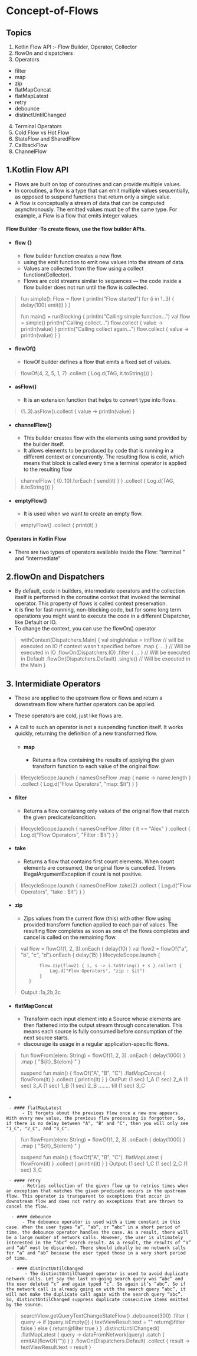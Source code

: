 # Concept-of-Flows

## Topics

1. Kotlin Flow API :- Flow Builder, Operator, Collector
2. flowOn and dispatchers
3. Operators
- filter
- map
- zip
- flatMapConcat
- flatMapLatest
- retry
- debounce
- distinctUntilChanged

4. Terminal Operators
5. Cold Flow vs Hot Flow
6. StateFlow and SharedFlow
7. CallbackFlow
8. ChannelFlow

## 1.Kotlin Flow API
- Flows are built on top of coroutines and can provide multiple values.
- In coroutines, a flow is a type that can emit multiple values sequentially, as opposed to suspend functions that return only a single value. 
-  A flow is conceptually a stream of data that can be computed asynchronously. The emitted values must be of the same type. For example, a Flow<Int> is a flow that emits integer values.
  
  #### Flow Builder -To create flows, use the flow builder APIs.
  - #### flow {}  
       - flow builder function creates a new flow.
       - using the emit function to emit new values into the stream of data.
       - Values are collected from the flow using a collect function(Collector).
       - Flows are cold streams similar to sequences — the code inside a flow builder does not run until the flow is collected. 
      
  
> fun simple(): Flow<Int> = flow { 
> println("Flow started")
> for (i in 1..3) {
> delay(100)
> emit(i)
> }
> }
>
> fun main() = runBlocking<Unit> {
> println("Calling simple function...")
> val flow = simple()
> println("Calling collect...")
> flow.collect { value -> println(value) } 
> println("Calling collect again...")
> flow.collect { value -> println(value) } 
> }

  - #### flowOf()
     - flowOf builder defines a flow that emits a fixed set of values.
> flowOf(4, 2, 5, 1, 7)
> .collect {
>    Log.d(TAG, it.toString())
> }
  
  - #### asFlow()
     - It is an extension function that helps to convert type into flows.
  
> (1..3).asFlow().collect { value -> println(value) }
  
  - #### channelFlow{}
     - This builder creates flow with the elements using send provided by the builder itself.
     - It allows elements to be produced by code that is running in a different context or concurrently. The resulting flow is cold, which means that block is called every time a terminal operator is applied to the resulting flow
> 
> channelFlow {
>   (0..10).forEach {
>       send(it)
>    }
> }
> .collect {
>    Log.d(TAG, it.toString())
> }

  - #### emptyFlow()
     - It is used when we want to create an empty flow.
> emptyFlow<Int>()
>       .collect { print(it) }
>

#### Operators in Kotlin Flow
- There are two types of operators available inside the Flow: “terminal ” and “intermediate”
  
## 2.flowOn and Dispatchers
  
- By default, code in builders, intermediate operators and the collection itself is performed in the coroutine context that invoked the terminal operator. This property of flows is called context preservation.
- it is fine for fast-running, non-blocking code, but for some long term operations you might want to execute the code in a different Dispatcher, like Default or IO.
- To change the context, you can use the flowOn() operator
 
>  
> withContext(Dispatchers.Main) {
>   val singleValue = intFlow // will be executed on IO if context wasn't specified before
>       .map { ... } // Will be executed in IO
>        .flowOn(Dispatchers.IO)
>        .filter { ... } // Will be executed in Default
>        .flowOn(Dispatchers.Default)
>        .single() // Will be executed in the Main
> }
>  
  
## 3. Intermidiate Operators
- Those are applied to the upstream flow or flows and return a downstream flow where further operators can be applied.
- These operators are cold, just like flows are. 
- A call to such an operator is not a suspending function itself. It works quickly, returning the definition of a new transformed flow.
  
    - #### map 
        - Returns a flow containing the results of applying the given transform function to each value of the original flow.
  
> lifecycleScope.launch {
>            namesOneFlow
>                .map { name -> name.length }
>                .collect {
>                    Log.d("Flow Operators", "map: $it")
>                }
>        }
>
  
   - #### filter 
      - Returns a flow containing only values of the original flow that match the given predicate/condition.
  
>   lifecycleScope.launch {
>            namesOneFlow
>                .filter {
>                    it == "Alex"
>                }
>                .collect {
>                    Log.d("Flow Operators", "Filter : $it")
>                }
>        }
  
   - #### take
       - Returns a flow that contains first count elements. When count elements are consumed, the original flow is cancelled. Throws IllegalArgumentException if count is not positive.

> lifecycleScope.launch {
>            namesOneFlow
>                .take(2)
>                .collect {
>                    Log.d("Flow Operators", "take : $it")
>                }
>        }  
  
   - #### zip
        - Zips values from the current flow (this) with other flow using provided transform function applied to each pair of values. The resulting flow completes as soon as one of the flows completes and cancel is called on the remaining flow.
  
> val flow = flowOf(1, 2, 3).onEach { delay(10) }
>        val flow2 = flowOf("a", "b", "c", "d").onEach { delay(15) }
>        lifecycleScope.launch {
>
>            flow.zip(flow2) { i, s -> i.toString() + s }.collect {
>                Log.d("Flow Operators", "zip : $it")
>            }
>        }
>  
>  Output :1a,2b,3c
  
   - #### flatMapConcat
        - Transform each input element into a Source whose elements are then flattened into the output stream through concatenation. This means each source is fully consumed before consumption of the next source starts.
        -  discourage its usage in a regular application-specific flows.
  
>  fun flowFrom(elem: String) = flowOf(1, 2, 3)
>    .onEach { delay(1000) }
>   .map { "${it}_${elem} " }
>
>  suspend fun main() {
>    flowOf("A", "B", "C")
>        .flatMapConcat { flowFrom(it) }
>        .collect { println(it) }
> }
> OutPut:  (1 sec)
>  1_A
> (1 sec)
> 2_A
> (1 sec)
> 3_A
> (1 sec)
> 1_B
> (1 sec)
> 2_B ........ till (1 sec) 3_C
-  
  
     - #### flatMapLatest
          - It forgets about the previous flow once a new one appears. With every new value, the previous flow processing is forgotten. So, if there is no delay between "A", "B" and "C", then you will only see "1_C", "2_C", and "3_C".
  
> fun flowFrom(elem: String) = flowOf(1, 2, 3)
>    .onEach { delay(1000) }
>    .map { "${it}_${elem} " }
>
>  suspend fun main() {
>   flowOf("A", "B", "C")
>       .flatMapLatest { flowFrom(it) }
>       .collect { println(it) }
> }
>  Output:
> (1 sec)
> 1_C
> (1 sec)
> 2_C
> (1 sec)
> 3_C  
  
     - #### retry
          - Retries collection of the given flow up to retries times when an exception that matches the given predicate occurs in the upstream flow. This operator is transparent to exceptions that occur in downstream flow and does not retry on exceptions that are thrown to cancel the flow.
  
      - #### debounce
          - The debounce operator is used with a time constant in this case. When the user types “a”, “ab”, or “abc” in a short period of time, the debounce operator handles the case. As a result, there will be a large number of network calls. However, the user is ultimately interested in the “abc” search result. As a result, the results of “a” and “ab” must be discarded. There should ideally be no network calls for “a” and “ab” because the user typed those in a very short period of time.
  
      - #### distinctUntilChanged
           - The distinctUntilChanged operator is used to avoid duplicate network calls. Let say the last on-going search query was “abc” and the user deleted “c” and again typed “c”. So again it’s “abc”. So if the network call is already going on with the search query “abc”, it will not make the duplicate call again with the search query “abc”. So, distinctUntilChanged suppress duplicate consecutive items emitted by the source.
  
> searchView.getQueryTextChangeStateFlow()
>    .debounce(300)
>    .filter { query ->
>        if (query.isEmpty()) {
>            textViewResult.text = ""
>            return@filter false
>        } else {
>            return@filter true
>        }
>    }
>    .distinctUntilChanged()
>    .flatMapLatest { query ->
>        dataFromNetwork(query)
>            .catch {
>                emitAll(flowOf(""))
>            }
>    }
>    .flowOn(Dispatchers.Default)
>    .collect { result ->
>        textViewResult.text = result
>    }
>  
  
  
  
  
